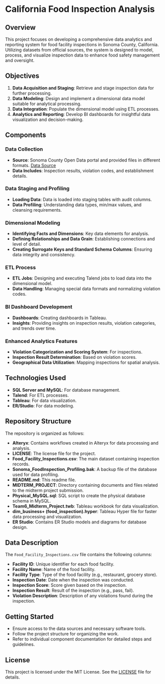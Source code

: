 # California Food Inspection Analysis

## Overview

This project focuses on developing a comprehensive data analytics and reporting system for food facility inspections in Sonoma County, California. Utilizing datasets from official sources, the system is designed to model, process, and visualize inspection data to enhance food safety management and oversight.

## Objectives

1. **Data Acquisition and Staging**: Retrieve and stage inspection data for further processing.
2. **Data Modeling**: Design and implement a dimensional data model suitable for analytical processing.
3. **Data Integration**: Populate the dimensional model using ETL processes.
4. **Analytics and Reporting**: Develop BI dashboards for insightful data visualization and decision-making.

## Components

### Data Collection

- **Source**: Sonoma County Open Data portal and provided files in different formats. [Data Source](https://data.sonomacounty.ca.gov/Health/Food-Facility-Inspections/8r44-w5qd/about_data)
- **Data Includes**: Inspection results, violation codes, and establishment details.

### Data Staging and Profiling

- **Loading Data**: Data is loaded into staging tables with audit columns.
- **Data Profiling**: Understanding data types, min/max values, and cleansing requirements.

### Dimensional Modeling

- **Identifying Facts and Dimensions**: Key data elements for analysis.
- **Defining Relationships and Data Grain**: Establishing connections and level of detail.
- **Creating Surrogate Keys and Standard Schema Columns**: Ensuring data integrity and consistency.

### ETL Process

- **ETL Jobs**: Designing and executing Talend jobs to load data into the dimensional model.
- **Data Handling**: Managing special data formats and normalizing violation codes.

### BI Dashboard Development

- **Dashboards**: Creating dashboards in Tableau.
- **Insights**: Providing insights on inspection results, violation categories, and trends over time.

### Enhanced Analytics Features

- **Violation Categorization and Scoring System**: For inspections.
- **Inspection Result Determination**: Based on violation scores.
- **Geographical Data Utilization**: Mapping inspections for spatial analysis.

## Technologies Used

- **SQL Server and MySQL**: For database management.
- **Talend**: For ETL processes.
- **Tableau**: For data visualization.
- **ER/Studio**: For data modeling.

## Repository Structure

The repository is organized as follows:

- **Alteryx**: Contains workflows created in Alteryx for data processing and analysis.
- **LICENSE**: The license file for the project.
- **Food_Facility_Inspections.csv**: The main dataset containing inspection records.
- **Sonoma_FoodInspection_Profiling.bak**: A backup file of the database used for data profiling.
- **README.md**: This readme file.
- **MIDTERM_PROJECT**: Directory containing documents and files related to the midterm project submission.
- **Physical_MySQL.sql**: SQL script to create the physical database schema in MySQL.
- **Team6_Midterm_Project.twb**: Tableau workbook for data visualization.
- **dim_business+ (food_inspection).hyper**: Tableau Hyper file for faster data processing and visualization.
- **ER Studio**: Contains ER Studio models and diagrams for database design.

## Data Description

The `Food_Facility_Inspections.csv` file contains the following columns:

- **Facility ID**: Unique identifier for each food facility.
- **Facility Name**: Name of the food facility.
- **Facility Type**: Type of the food facility (e.g., restaurant, grocery store).
- **Inspection Date**: Date when the inspection was conducted.
- **Inspection Score**: Score given based on the inspection.
- **Inspection Result**: Result of the inspection (e.g., pass, fail).
- **Violation Description**: Description of any violations found during the inspection.

## Getting Started

- Ensure access to the data sources and necessary software tools.
- Follow the project structure for organizing the work.
- Refer to individual component documentation for detailed steps and guidelines.

## License

This project is licensed under the MIT License. See the [LICENSE](LICENSE) file for details.
